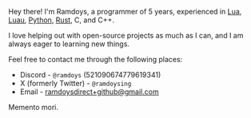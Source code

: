 Hey there!
I'm Ramdoys, a programmer of 5 years, experienced in [Lua](https://www.lua.org/), [Luau](https://luau-lang.org), [Python](https://www.python.org/), [Rust](https://www.rust-lang.org/), C, and C++.

I love helping out with open-source projects as much as I can, and I am always eager to learning new things.

Feel free to contact me through the following places:
- Discord - `@ramdoys` (521090674779619341)
- X (formerly Twitter) - `@ramdoysing`
- Email - ramdoysdirect+github@gmail.com

Memento mori.
